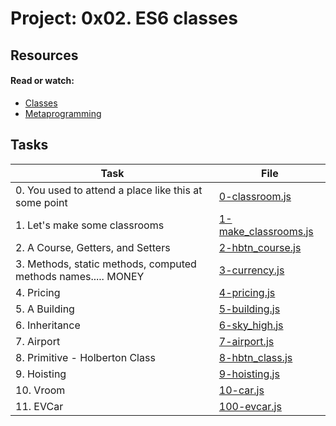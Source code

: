 # Project: 0x02. ES6 classes

## Resources

#### Read or watch:

* [Classes](https://intranet.alxswe.com/rltoken/ke2dSL31JbpAUBW0qWE9WA)
* [Metaprogramming](https://intranet.alxswe.com/rltoken/6OgF5QGbYclp_cwATfq-0g)

## Tasks

| Task                                                          | File                                           |
|---------------------------------------------------------------|------------------------------------------------|
| 0. You used to attend a place like this at some point         | [0-classroom.js](./0-classroom.js)             |
| 1. Let's make some classrooms                                 | [1-make_classrooms.js](./1-make_classrooms.js) |
| 2. A Course, Getters, and Setters                             | [2-hbtn_course.js](./2-hbtn_course.js)         |
| 3. Methods, static methods, computed methods names..... MONEY | [3-currency.js](./3-currency.js)               |
| 4. Pricing                                                    | [4-pricing.js](./4-pricing.js)                 |
| 5. A Building                                                 | [5-building.js](./5-building.js)               |
| 6. Inheritance                                                | [6-sky_high.js](./6-sky_high.js)               |
| 7. Airport                                                    | [7-airport.js](./7-airport.js)                 |
| 8. Primitive - Holberton Class                                | [8-hbtn_class.js](./8-hbtn_class.js)           |
| 9. Hoisting                                                   | [9-hoisting.js](./9-hoisting.js)               |
| 10. Vroom                                                     | [10-car.js](./10-car.js)                       |
| 11. EVCar                                                     | [100-evcar.js](./100-evcar.js)                 |
